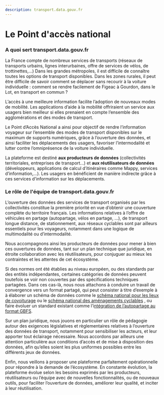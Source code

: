 ```yaml
---
description: transport.data.gouv.fr
---
```


# Le Point d'accès national

### A quoi sert transport.data.gouv.fr

La France compte de nombreux services de transports (réseaux de transports urbains, lignes interurbaines, offre de services de vélos, de trottinettes,…) Dans les grandes métropoles, il est difficile de connaître toutes les options de transport disponibles. Dans les zones rurales, il peut être difficile de savoir comment se déplacer sans recourir à la voiture individuelle : comment se rendre facilement de Figeac à Gourdon, dans le Lot, en transport en commun ?

L’accès à une meilleure information facilite l’adoption de nouveaux modes de mobilité. Les applications d’aide à la mobilité offriraient un service aux usagers bien meilleur si elles prenaient en compte l’ensemble des agglomérations et des modes de transport.

Le Point d’Accès National a ainsi pour objectif de rendre l’information voyageur sur l’ensemble des modes de transport disponibles sur le maximum de supports numériques, grâce à l’ouverture des données, et ainsi faciliter les déplacements des usagers, favoriser l’intermodalité et lutter contre l’omniprésence de la voiture individuelle.

La plateforme est destiné **aux producteurs de données** (collectivités territoriales, entreprises de transport...) et **aux réutilisateurs de données** (développeurs, applications de calcul d’itinéraires comme Mappy, services d’information,…). Les usagers en bénéficient de manière indirecte grâce à ces services d’information sur les déplacements.

### Le rôle de l'équipe de transport.data.gouv.fr

L’ouverture des données des services de transport organisés par les collectivités constitue la première priorité en vue d’obtenir une couverture complète du territoire français. Les informations relatives à l’offre de véhicules en partage (autopartage, vélos en partage, …), de transport longue distance, de stationnement, aux réseaux cyclables sont par ailleurs essentiels pour les voyageurs, notamment dans une logique de multimodalité ou d’intermodalité.

Nous accompagnons ainsi les producteurs de données pour mener à bien ces ouvertures de données, tant sur un plan technique que juridique, en étroite collaboration avec les réutilisateurs, pour conjuguer au mieux les contraintes et les attentes de cet écosystème.

Si des normes ont été établies au niveau européen, ou des standards par des entités indépendantes, certaines catégories de données peuvent toutefois se voir non couvertes par des spécifications techniques partagées. Dans ces cas-là, nous nous attachons à conduire un travail de convergence vers un format partagé, qui peut consister à titre d’exemple à à élaborer un schéma de données comme le [schéma national pour les lieux de covoiturage](https://schema.data.gouv.fr/etalab/schema-lieux-covoiturage/) ou le [schéma national des aménagements cyclables](https://schema.data.gouv.fr/etalab/schema-amenagements-cyclables/) , ou faire évoluer un standard existant comme l’i[ntégration de l’autopartage au format GBFS](https://github.com/NABSA/gbfs/pull/350).

Sur un plan juridique, nous jouons en particulier un rôle de pédagogie autour des exigences législatives et règlementaires relatives à l’ouverture des données de transport, notamment pour sensibiliser les acteurs, et leur apporter tout éclairage nécessaire. Nous accordons par ailleurs une attention particulière aux conditions d’accès et de mise à disposition des données, afin qu’elles soient les plus uniformes possibles entre les différents jeux de données.

Enfin, nous veillons à proposer une plateforme parfaitement opérationnelle pour répondre à la demande de l’écosystème. En constante évolution, la plateforme évolue selon les besoins exprimés par les producteurs, réutilisateurs ou l’équipe avec de nouvelles fonctionnalités, ou de nouveaux outils, pour faciliter l’ouverture de données, améliorer leur qualité, et inciter à leur réutilisation.



###
